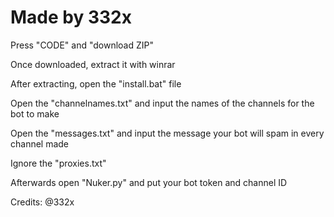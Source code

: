 # Made by 332x

Press "CODE" and "download ZIP"

Once downloaded, extract it with winrar

After extracting, open the "install.bat" file 

Open the "channelnames.txt" and input the names of the channels for the bot to make

Open the "messages.txt" and input the message your bot will spam in every channel made

Ignore the "proxies.txt"

Afterwards open "Nuker.py" and put your bot token and channel ID

Credits: @332x
